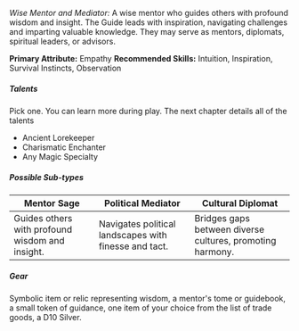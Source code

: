 *Wise Mentor and Mediator:* A wise mentor who guides others with profound wisdom and insight. The Guide leads with inspiration, navigating challenges and imparting valuable knowledge. They may serve as mentors, diplomats, spiritual leaders, or advisors.

**Primary Attribute:** Empathy
**Recommended Skills:** Intuition, Inspiration, Survival Instincts, Observation

##### Talents
Pick one. You can learn more during play. The next chapter details all of the talents
- Ancient Lorekeeper
- Charismatic Enchanter
- Any Magic Specialty

##### Possible Sub-types
| Mentor Sage | Political Mediator | Cultural Diplomat |
| ---- | ---- | ---- |
| Guides others with profound wisdom and insight. | Navigates political landscapes with finesse and tact. | Bridges gaps between diverse cultures, promoting harmony. |

##### Gear
Symbolic item or relic representing wisdom, a mentor's tome or guidebook, a small token of guidance, one item of your choice from the list of trade goods, a D10 Silver.
